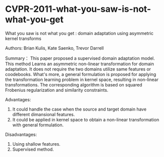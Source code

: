 # CVPR-2011-what-you-saw-is-not-what-you-get
What you saw is not what you get : domain adaptation using asymmetric kernel transforms 

Authors: Brian Kulis, Kate Saenko, Trevor Darrell

Summary：
This paper proposed a supervised domain adaptation model. This method Learns an asymmetric non-linear transformation for domain adaptation. It does not require the two domains utilize same features or coodebooks. What's more, a general formulation is proposed for applying the transformation learning problem in kernel space, resulting in non-linear transformations. The corresponding algorithm is based on squared Frobenius regularization and similarity constraints.

Advantages:
1. It could handle the case when the source and target domain have different dimansional features.
2. It could be applied in kernel space to obtain a non-linear transformation with general formulation.

Disadvantages: 
1. Using shallow features.
2. Supervised method.
